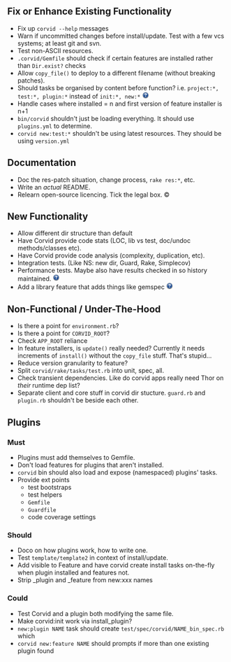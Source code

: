 Fix or Enhance Existing Functionality
-------------------------------------
* Fix up `corvid --help` messages
* Warn if uncommitted changes before install/update. Test with a few vcs systems; at least git and svn.
* Test non-ASCII resources.
* `.corvid/Gemfile` should check if certain features are installed rather than `Dir.exist?` checks
* Allow `copy_file()` to deploy to a different filename (without breaking patches).
* Should tasks be organised by content before function? i.e. `project:*, test:*, plugin:*` instead of `init:*, new:*` ![?](question.png)
* Handle cases where installed = n and first version of feature installer is n+1
* `bin/corvid` shouldn't just be loading everything. It should use `plugins.yml` to determine.
* `corvid new:test:*` shouldn't be using latest resources. They should be using `version.yml`

Documentation
-------------
* Doc the res-patch situation, change process, `rake res:*`, etc.
* Write an _actual_ README.
* Relearn open-source licencing. Tick the legal box. ©

New Functionality
-----------------
* Allow different dir structure than default
* Have Corvid provide code stats (LOC, lib vs test, doc/undoc methods/classes etc).
* Have Corvid provide code analysis (complexity, duplication, etc).
* Integration tests. (Like NS: new dir, Guard, Rake, Simplecov)
* Performance tests. Maybe also have results checked in so history maintained. ![?](question.png)
* Add a library feature that adds things like gemspec ![?](question.png)

Non-Functional / Under-The-Hood
-------------------------------
* Is there a point for `environment.rb`?
* Is there a point for `CORVID_ROOT`?
* Check `APP_ROOT` reliance
* In feature installers, is `update()` really needed? Currently it needs increments of `install()` without the `copy_file` stuff. That's stupid...
* Reduce version granularity to feature?
* Split `corvid/rake/tasks/test.rb` into unit, spec, all.
* Check transient dependencies. Like do corvid apps really need Thor on _their_ runtime dep list?
* Separate client and core stuff in corvid dir stucture. `guard.rb` and `plugin.rb` shouldn't be beside each other.

Plugins
-------
### Must
* Plugins must add themselves to Gemfile.
* Don't load features for plugins that aren't installed.
* `corvid` bin should also load and expose (namespaced) plugins' tasks.
* Provide ext points
  * test bootstraps
  * test helpers
  * `Gemfile`
  * `Guardfile`
  * code coverage settings

### Should
* Doco on how plugins work, how to write one.
* Test `template/template2` in context of install/update.
* Add visible to Feature and have corvid create install tasks on-the-fly when plugin installed and features not.
* Strip _plugin and _feature from new:xxx names

### Could
* Test Corvid and a plugin both modifying the same file.
* Make corvid:init work via install_plugin?
* `new:plugin NAME` task should create `test/spec/corvid/NAME_bin_spec.rb` which
* `corvid new:feature NAME` should prompts if more than one existing plugin found
